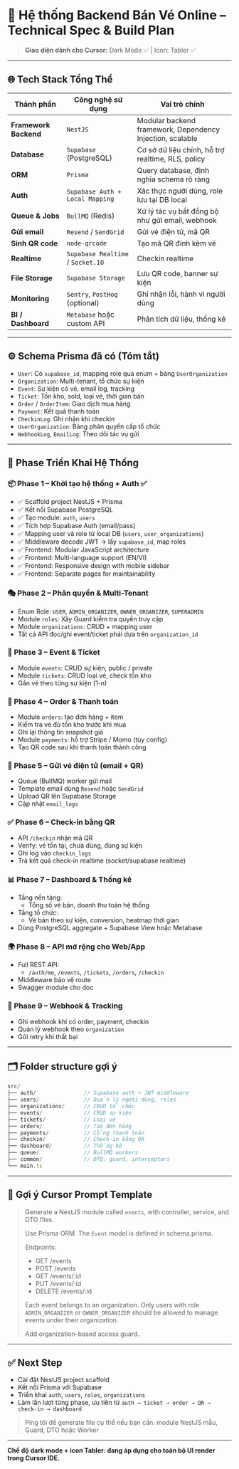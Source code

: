 # 🧾 Hệ thống Backend Bán Vé Online – Technical Spec & Build Plan

> **Giao diện dành cho Cursor:** Dark Mode ✅  | Icon: Tabler ✅

---

## 🌐 Tech Stack Tổng Thể

| Thành phần            | Công nghệ sử dụng                 | Vai trò chính                                             |
| --------------------- | --------------------------------- | --------------------------------------------------------- |
| **Framework Backend** | `NestJS`                          | Modular backend framework, Dependency Injection, scalable |
| **Database**          | `Supabase` (PostgreSQL)           | Cơ sở dữ liệu chính, hỗ trợ realtime, RLS, policy         |
| **ORM**               | `Prisma`                          | Query database, định nghĩa schema rõ ràng                 |
| **Auth**              | `Supabase Auth + Local Mapping`   | Xác thực người dùng, role lưu tại DB local                |
| **Queue & Jobs**      | `BullMQ` (Redis)                  | Xử lý tác vụ bất đồng bộ như gửi email, webhook           |
| **Gửi email**         | `Resend` / `SendGrid`             | Gửi vé điện tử, mã QR                                     |
| **Sinh QR code**      | `node-qrcode`                     | Tạo mã QR đính kèm vé                                     |
| **Realtime**          | `Supabase Realtime` / `Socket.IO` | Checkin realtime                                          |
| **File Storage**      | `Supabase Storage`                | Lưu QR code, banner sự kiện                               |
| **Monitoring**        | `Sentry`, `PostHog` (optional)    | Ghi nhận lỗi, hành vi người dùng                          |
| **BI / Dashboard**    | `Metabase` hoặc custom API        | Phân tích dữ liệu, thống kê                               |

---

## ⚙️ Schema Prisma đã có (Tóm tắt)

- `User`: Có `supabase_id`, mapping role qua enum + bảng `UserOrganization`
- `Organization`: Multi-tenant, tổ chức sự kiện
- `Event`: Sự kiện có vé, email log, tracking
- `Ticket`: Tồn kho, sold, loại vé, thời gian bán
- `Order` / `OrderItem`: Giao dịch mua hàng
- `Payment`: Kết quả thanh toán
- `CheckinLog`: Ghi nhận khi checkin
- `UserOrganization`: Bảng phân quyền cấp tổ chức
- `WebhookLog`, `EmailLog`: Theo dõi tác vụ gửi

---

## 🚀 Phase Triển Khai Hệ Thống

### 📦 Phase 1 – Khởi tạo hệ thống + Auth ✅

- ✅ Scaffold project NestJS + Prisma
- ✅ Kết nối Supabase PostgreSQL
- ✅ Tạo module: `auth`, `users`
- ✅ Tích hợp Supabase Auth (email/pass)
- ✅ Mapping user và role từ local DB (`users`, `user_organizations`)
- ✅ Middleware decode JWT → lấy `supabase_id`, map roles
- ✅ Frontend: Modular JavaScript architecture
- ✅ Frontend: Multi-language support (EN/VI)
- ✅ Frontend: Responsive design with mobile sidebar
- ✅ Frontend: Separate pages for maintainability

### 🎭 Phase 2 – Phân quyền & Multi-Tenant

- Enum Role: `USER`, `ADMIN_ORGANIZER`, `OWNER_ORGANIZER`, `SUPERADMIN`
- Module `roles`: Xây Guard kiểm tra quyền truy cập
- Module `organizations`: CRUD + mapping user
- Tất cả API đọc/ghi event/ticket phải dựa trên `organization_id`

### 🎫 Phase 3 – Event & Ticket

- Module `events`: CRUD sự kiện, public / private
- Module `tickets`: CRUD loại vé, check tồn kho
- Gắn vé theo từng sự kiện (1-n)

### 🧾 Phase 4 – Order & Thanh toán

- Module `orders`: tạo đơn hàng + item
- Kiểm tra vé đủ tồn kho trước khi mua
- Ghi lại thông tin snapshot giá
- Module `payments`: hỗ trợ Stripe / Momo (tùy config)
- Tạo QR code sau khi thanh toán thành công

### 📧 Phase 5 – Gửi vé điện tử (email + QR)

- Queue (BullMQ) worker gửi mail
- Template email dùng `Resend` hoặc `SendGrid`
- Upload QR lên Supabase Storage
- Cập nhật `email_logs`

### ✅ Phase 6 – Check-in bằng QR

- API `/checkin` nhận mã QR
- Verify: vé tồn tại, chưa dùng, đúng sự kiện
- Ghi log vào `checkin_logs`
- Trả kết quả check-in realtime (socket/supabase realtime)

### 📊 Phase 7 – Dashboard & Thống kê

- Tầng nền tảng:
  - Tổng số vé bán, doanh thu toàn hệ thống
- Tầng tổ chức:
  - Vé bán theo sự kiện, conversion, heatmap thời gian
- Dùng PostgreSQL aggregate + Supabase View hoặc Metabase

### 🌍 Phase 8 – API mở rộng cho Web/App

- Full REST API:
  - `/auth/me`, `/events`, `/tickets`, `/orders`, `/checkin`
- Middleware bảo vệ route
- Swagger module cho doc

### 🔔 Phase 9 – Webhook & Tracking

- Ghi webhook khi có order, payment, checkin
- Quản lý webhook theo `organization`
- Gửi retry khi thất bại

---

## 🗂️ Folder structure gợi ý

```ts
src/
├── auth/               // Supabase auth + JWT middleware
├── users/              // Quản lý người dùng, roles
├── organizations/      // CRUD tổ chức
├── events/             // CRUD sự kiện
├── tickets/            // Loại vé
├── orders/             // Tạo đơn hàng
├── payments/           // Cổng thanh toán
├── checkin/            // Check-in bằng QR
├── dashboard/          // Thống kê
├── queue/              // BullMQ workers
├── common/             // DTO, guard, interceptors
└── main.ts
```

---

## 🧠 Gợi ý Cursor Prompt Template

> Generate a NestJS module called `events`, with controller, service, and DTO files.
>
> Use Prisma ORM. The `Event` model is defined in schema.prisma.
>
> Endpoints:
>
> - GET /events
> - POST /events
> - GET /events/\:id
> - PUT /events/\:id
> - DELETE /events/\:id
>
> Each event belongs to an organization. Only users with role `ADMIN_ORGANIZER` or `OWNER_ORGANIZER` should be allowed to manage events under their organization.
>
> Add organization-based access guard.

---

## ✅ Next Step

- Cài đặt NestJS project scaffold
- Kết nối Prisma với Supabase
- Triển khai `auth`, `users`, `roles`, `organizations`
- Làm lần lượt từng phase, ưu tiên từ `auth → ticket → order → QR → check-in → dashboard`

> Ping tôi để generate file cụ thể nếu bạn cần: module NestJS mẫu, Guard, DTO hoặc Worker

---

**Chế độ dark mode + icon Tabler: đang áp dụng cho toàn bộ UI render trong Cursor IDE.**

